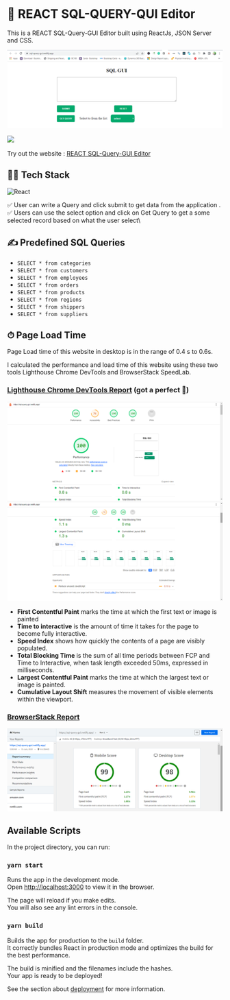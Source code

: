 # 🚀 REACT SQL-QUERY-QUI Editor

This is a REACT SQL-Query-GUI Editor built using ReactJs, JSON Server and CSS.

![Homepage](src/assets/screenshots/sql-query-gui-01.png)

<a href="https://github.com/phantware/sql-query-gui" target="_blank">
<img src="https://img.shields.io/website?url=https://www.codingspace.codes&logo=github&style=flat-square" />
</a>

Try out the website : [REACT SQL-Query-GUI Editor](https://sql-query-gui.netlify.app/)

## 👨‍🔧 Tech Stack

![React](https://img.shields.io/badge/react-%2320232a.svg?style=for-the-badge&logo=react&logoColor=%2361DAFB)

:white_check_mark: User can write a Query and click submit to get data from the application .\
:white_check_mark: Users can use the select option and click on Get Query to get a some selected record based on what the user select\

## ✍️ Predefined SQL Queries

- `SELECT * from categories`
- `SELECT * from customers`
- `SELECT * from employees`
- `SELECT * from orders`
- `SELECT * from products`
- `SELECT * from regions`
- `SELECT * from shippers`
- `SELECT * from suppliers`

## ⏱ Page Load Time

Page Load time of this website in desktop is in the range of 0.4 s to 0.6s.

I calculated the performance and load time of this website using these two tools Lighthouse Chrome DevTools and BrowserStack SpeedLab.

### [Lighthouse Chrome DevTools Report](https://developers.google.com/web/tools/lighthouse#devtools) (got a perfect 💯)

![lighthouse report](src/assets/screenshots/pageload-opt1.png)
![lighthouse report](src/assets/screenshots/pageload-opt2.png)

- **First Contentful Paint** marks the time at which the first text or image is painted
- **Time to interactive** is the amount of time it takes for the page to become fully interactive.
- **Speed Index** shows how quickly the contents of a page are visibly populated.
- **Total Blocking Time** is the sum of all time periods between FCP and Time to Interactive, when task length exceeded 50ms, expressed in milliseconds.
- **Largest Contentful Paint** marks the time at which the largest text or image is painted.
- **Cumulative Layout Shift** measures the movement of visible elements within the viewport.

### [BrowserStack Report](https://www.browserstack.com/speedlab)

![browserstack report](src/assets/screenshots/website-speed.png)

## Available Scripts

In the project directory, you can run:

### `yarn start`

Runs the app in the development mode.\
Open [http://localhost:3000](http://localhost:3000) to view it in the browser.

The page will reload if you make edits.\
You will also see any lint errors in the console.

### `yarn build`

Builds the app for production to the `build` folder.\
It correctly bundles React in production mode and optimizes the build for the best performance.

The build is minified and the filenames include the hashes.\
Your app is ready to be deployed!

See the section about [deployment](https://facebook.github.io/create-react-app/docs/deployment) for more information.
